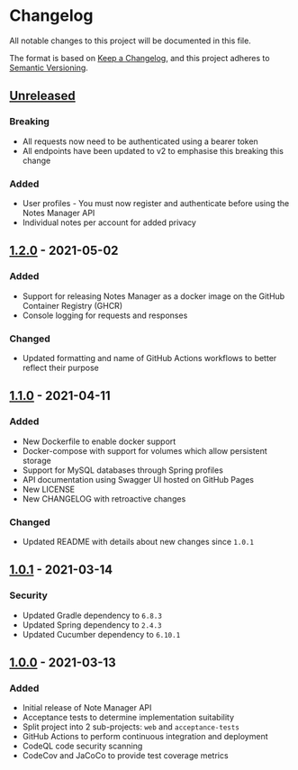 # Changelog

All notable changes to this project will be documented in this file.

The format is based on [Keep a Changelog](https://keepachangelog.com/en/1.0.0/),
and this project adheres to [Semantic Versioning](https://semver.org/spec/v2.0.0.html).

## [Unreleased]

### Breaking

- All requests now need to be authenticated using a bearer token
- All endpoints have been updated to v2 to emphasise this breaking this change

### Added

- User profiles - You must now register and authenticate before using the Notes Manager API
- Individual notes per account for added privacy

## [1.2.0] - 2021-05-02

### Added

- Support for releasing Notes Manager as a docker image on the GitHub Container Registry (GHCR)
- Console logging for requests and responses

### Changed

- Updated formatting and name of GitHub Actions workflows to better reflect their purpose

## [1.1.0] - 2021-04-11

### Added

- New Dockerfile to enable docker support
- Docker-compose with support for volumes which allow persistent storage
- Support for MySQL databases through Spring profiles
- API documentation using Swagger UI hosted on GitHub Pages
- New LICENSE
- New CHANGELOG with retroactive changes

### Changed

- Updated README with details about new changes since `1.0.1`

## [1.0.1] - 2021-03-14

### Security

- Updated Gradle dependency to `6.8.3`
- Updated Spring dependency to `2.4.3`
- Updated Cucumber dependency to `6.10.1`

## [1.0.0] - 2021-03-13

### Added

- Initial release of Note Manager API
- Acceptance tests to determine implementation suitability
- Split  project into 2 sub-projects: `web` and `acceptance-tests` 
- GitHub Actions to perform continuous integration and deployment
- CodeQL code security scanning
- CodeCov and JaCoCo to provide test coverage metrics

[unreleased]: https://github.com/turnerdaniel/notes-manager/compare/1.2.0...HEAD
[1.2.0]: https://github.com/turnerdaniel/notes-manager/compare/1.1.0...1.2.0
[1.1.0]: https://github.com/turnerdaniel/notes-manager/compare/1.0.1...1.1.0
[1.0.1]: https://github.com/turnerdaniel/notes-manager/compare/1.0.0...1.0.1
[1.0.0]: https://github.com/turnerdaniel/notes-manager/releases/tag/1.0.0
